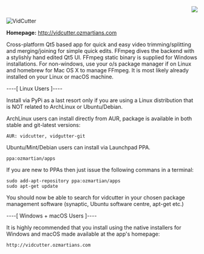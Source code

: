 <div align="right"><img src="https://travis-ci.org/ozmartian/vidcutter.svg?branch=master" /></div>

![VidCutter](https://raw.githubusercontent.com/ozmartian/vidcutter/master/images/vidcutter.png)

<p><b>Homepage:</b> <a href="http://vidcutter.ozmartians.com" target=_blank">http://vidcutter.ozmartians.com</a></p>

Cross-platform Qt5 based app for quick and easy video trimming/splitting and merging/joining for simple quick edits.
FFmpeg dives the backend with a stylishly hand edited Qt5 UI. FFmpeg static binary is supplied for Windows installations.
For non-windows, use your o/s package manager if on Linux and homebrew for Mac OS X to manage FFmpeg. It is most likely already installed on your Linux or macOS machine.

----[ Linux Users ]----

Install via PyPi as a last resort only if you are using a Linux distribution that is NOT related to ArchLinux or Ubuntu/Debian.

ArchLinux users can install directly from AUR, package is available in both stable and git-latest versions:

    AUR: vidcutter, vidgutter-git

Ubuntu/Mint/Debian users can install via Launchpad PPA.

    ppa:ozmartian/apps

If you are new to PPAs then just issue the following commans in a terminal:

    sudo add-apt-repository ppa:ozmartian/apps
    sudo apt-get update

You should now be able to search for vidcutter in your chosen package management software (synaptic, Ubuntu software centre, apt-get etc.)


----[ Windows + macOS Users ]----

It is highly recommended that you install using the native installers for Windows and macOS made available at the app's homepage:

    http://vidcutter.ozmartians.com
